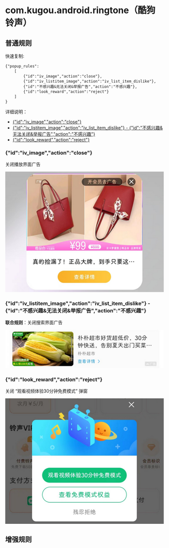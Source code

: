 # com.kugou.android.ringtone（酷狗铃声）

## 普通规则

快速复制:
```
{"popup_rules":
    [
        {"id":"iv_image","action":"close"},
        {"id":"iv_listitem_image","action":"iv_list_item_dislike"},
        {"id":"不感兴趣&无法关闭&举报广告","action":"不感兴趣"},
        {"id":"look_reward","action":"reject"}
    ]
}
```
详细说明：
- [{"id":"iv_image","action":"close"}](#idiv_imageactionclose)
- [{"id":"iv_listitem_image","action":"iv_list_item_dislike"} - {"id":"不感兴趣&无法关闭&举报广告","action":"不感兴趣"}](#idiv_listitem_imageactioniv_list_item_dislike---id不感兴趣无法关闭举报广告action不感兴趣)
- [{"id":"look_reward","action":"reject"}](#idlook_rewardactionreject)

### {"id":"iv_image","action":"close"}
关闭播放界面广告

![](./assets/播放界面广告.jpg)

### {"id":"iv_listitem_image","action":"iv_list_item_dislike"} - {"id":"不感兴趣&无法关闭&举报广告","action":"不感兴趣"}
**联合规则**：关闭搜索界面广告

![](./assets/搜索界面广告.jpg)

### {"id":"look_reward","action":"reject"}
关闭 “观看视频体验30分钟免费模式” 弹窗

![](./assets/“观看视频体验30分钟免费模式”弹窗.jpg)

## 增强规则
